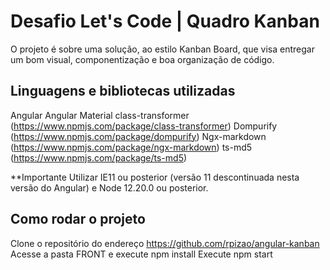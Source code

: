 # Desafio Let's Code | Quadro Kanban 
O projeto é sobre uma solução, ao estilo Kanban Board, que visa entregar um bom visual, componentização e boa organização de código.

## Linguagens e bibliotecas utilizadas
Angular
Angular Material
class-transformer (https://www.npmjs.com/package/class-transformer)
Dompurify (https://www.npmjs.com/package/dompurify)
Ngx-markdown (https://www.npmjs.com/package/ngx-markdown)
ts-md5 (https://www.npmjs.com/package/ts-md5)

**Importante
Utilizar IE11 ou posterior (versão 11 descontinuada nesta versão do Angular) e Node 12.20.0 ou posterior.

## Como rodar o projeto
Clone o repositório do endereço https://github.com/rpizao/angular-kanban
Acesse a pasta FRONT e execute npm install
Execute npm start

